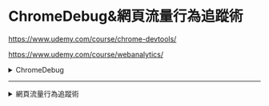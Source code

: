 # ChromeDebug&網頁流量行為追蹤術

<https://www.udemy.com/course/chrome-devtools/>

<https://www.udemy.com/course/webanalytics/>

<details>
<summary>ChromeDebug</summary>

## Chrome 除錯環境介紹

video icon
簡單開啟 chrome dev tools 網頁除錯工具
(4:06)

開始
video icon
教你如何選取元素，並觀察 HTML、CSS 當前狀態
(4:19)

開始
video icon
調整除錯介面以符合螢幕解析度
(3:52)

開始
video icon
檢視響應式網頁除錯心法
(5:48)

開始
video icon
教你如何下載網頁資訊
(3:55)
開始

asdksadapda

## HTML、CSS 除錯教學122112

video icon
如何搜尋想要 debug 的 HTML、CSS 位置
(8:22)

開始
video icon
使用 chrome dev tools 撰寫前端程式碼
(8:06)

開始
video icon
偵測事件狀態樣式
(4:04)

開始
video icon
調整 CSS3 transition 速率
(3:48)

開始
video icon
輕鬆瀏覽 CSS3 Animation 效果
(4:58)
開始

## JavaScript 與效能調校

video icon
從 network 了解網頁資訊
(7:48)

開始
video icon
利用 Console 執行與維護 JavaScript
(9:41)

開始
video icon
如何線上除錯 JavaScript (Event篇)
(5:29)

開始
video icon
如何線上除錯 JavaScript (斷點篇)
(8:57)

開始
text icon
備註：使用 Timeline、Profile 了解網頁效能

開始
video icon
使用 Timeline、Profile 了解網頁效能
(14:00)
開始

## 實用插件與資源補充

video icon
常用插件分享
(7:15)

開始
video icon
使用 Chrome 插件創建 webserver
(5:02)

開始
video icon
Chrome Devtools 教學資源補充
(2:29)
開始

## JavaScript 進階除錯篇

video icon
下斷點 ( Breakpoint ) 進行 JS 除錯
(9:23)

開始
video icon
事件監聽 ( EventListener ) 偵測
(8:47)

開始
video icon
DOM Breakpoints 偵測 DOM 結構狀態
(11:02)

開始
video icon
JS 任務流進階控制事項 (上)
(6:50)

開始
video icon
JS 任務流進階控制事項 (下)
(5:17)

開始
video icon
從 Call Stack 追蹤函數程式
(6:38)

開始
video icon
AJAX XHR 斷點偵測
(4:31)
開始

</details>

---

<details>
<summary>網頁流量行為追蹤術</summary>

## 網頁流量行為追蹤術

藉由數據追蹤，讓客戶行為無所遁形，網頁成效看得見！

您将会学到

* 與行銷部門共同策劃電商追蹤渠道
* 掌握 Google Analytics 電商數據追蹤
* 掌握 Google Analytics 電商數據追蹤
* 理解 Mixpanel 服務數據追蹤
* 知道 FB 像素數據追蹤
* 能夠有效整合多套數據分析工具心法

## 講解掌握這堂課後，將會為你所帶來哪些優勢01:00

為何你要選擇這堂課？
预览
01:00

## 來源：欲追蹤成效，必先瞭解流量來源29:42

章節簡介
预览
03:21

網址規則介紹
04:45

透過 UTM 追蹤成效來源
07:24

UTM 範例情境講解
05:33

UTM 整合 Google Analytics 流程 (上)
04:44

UTM 整合 Google Analytics 流程 (下)
03:01

UTM 題庫
3 questions
UTM 作業
00:54

## 轉換與行為19:58

何謂「行為」？
04:31

何謂「漏斗」？
06:59

何謂「轉換」？
08:28

轉換練習題
2 questions

## 從 Mixpanel 規劃轉換漏斗01:03:46

安裝 Mixpanel 流程
07:25

點擊事件
05:07

Mixpanel 設計轉換漏斗
04:14

實戰篇 - 導入整個網站專案
02:56

轉換漏斗規劃表
02:56

輕鬆安裝本地端伺服器環境
01:13

專案安裝 mixpanel
03:56

viewContent - 挖掘真實潛在客戶
05:10

專案實做 viewcontent
02:45

Mixpanel 參數導入
11:14

完成註冊
07:42

規劃購買流程
06:42

最終作業寄送 mail 變更
00:21

最終作業設計
预览
02:05

## 整合廣告系統，設計事件追蹤與轉換漏斗01:19:07

為什麼你需要瞭解用 FB 像素追蹤網頁成效？
预览
06:08

像素安裝流程
06:01

Chrome 插件安裝 - 確認像素安裝成功
01:50

viewContent - 挖掘真實潛在客戶
04:02

Purchase - 購買像素與參數設定
08:26

如何自訂事件
08:45

透過 FB 像素篩選聚焦受眾
04:23

從聚焦受眾找出 FB 類似受眾進行廣告投放
预览
05:00

廣告系統介紹
07:20

FB 廣告系統優化轉換流程
08:51

自訂轉換流程講解
07:09

透過 FB analytics 規劃客製化事件漏斗
06:29

透過 FB analytics 切入營業額與顧客終身價值
02:04

FB 作業設計
02:39

## Google Analytics - 整合成效與事件追蹤01:34:46

為何要使用 GA？
预览
07:43

安裝示範帳號
01:38

安裝 GA，並開啟電子商務增強型
07:18

介紹 GA 事件
09:37

viewcontent 設定
10:17

購買事件設定
10:42

客製化自訂事件
04:29

目標成效追蹤
03:38

設定目標：依頁面瀏覽順序
10:12

從事件設定轉換目標
预览
06:18

抓取聚焦受眾整合 Google Ads 廣告系統
预览
09:46

多管道程序 - 觀看輔助轉換，以瞭解用戶絕對不會立刻下單
07:43

從 UTM 觀看轉換成效
04:35

最終作業介紹
00:50

## Lihi.io | 分流短網址服務18:01

短網址何其多，為何偏偏選擇 Lihi？
预览
03:45

參數功能：讓縮網址還能搭配 UTM 做成效追蹤
预览
04:39

新一代 A/B 方便測試工具
预览
07:22

數據報表一把抓
预览
02:15

## 推薦工具與心法04:25:41

view content：單頁式偵測滑鼠滾輪
04:17

四張必看的 GA 報表
01:32:33

Google Search Console
01:22:13

GTM 代碼管理工具
01:26:38

</details>
